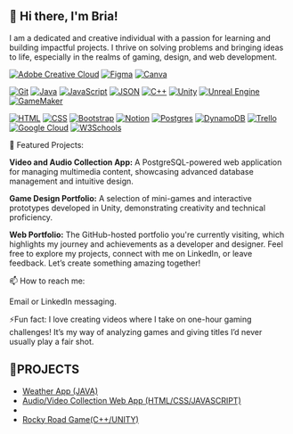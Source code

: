 ## 👋 Hi there, I'm Bria!

I am a dedicated and creative individual with a passion for learning and building impactful projects. I thrive on solving problems and bringing ideas to life, especially in the realms of gaming, design, and web development.

[![Adobe Creative Cloud](https://img.shields.io/badge/Adobe%20Creative%20Cloud-DA1F26?logo=Adobe%20Creative%20Cloud&logoColor=white&style=plastic)](#)
[![Figma](https://img.shields.io/badge/Figma-F24E1E?logo=figma&logoColor=white&style=plastic)](#)
[![Canva](https://img.shields.io/badge/Canva-%2300C4CC.svg?&logo=Canva&logoColor=whites&style=plastic)](#)

[![Git](https://img.shields.io/badge/Git-F05032?logo=git&logoColor=fff&style=plastic)](#)
[![Java](https://img.shields.io/badge/Java-%23ED8B00.svg?logo=openjdk&logoColor=white&style=plastic)](#)
[![JavaScript](https://img.shields.io/badge/JavaScript-F7DF1E?logo=javascript&logoColor=000&style=plastic)](#)
[![JSON](https://img.shields.io/badge/JSON-000?logo=json&logoColor=fff&style=plastic)](#)
[![C++](https://img.shields.io/badge/C++-%2300599C.svg?logo=c%2B%2B&logoColor=white&style=plastic)](#)
[![Unity](https://img.shields.io/badge/Unity-%23000000.svg?logo=unity&logoColor=white&style=plastic)](#)
[![Unreal Engine](https://img.shields.io/badge/Unreal%20Engine-%23313131.svg?logo=unrealengine&logoColor=white&style=plastic)](#)
[![GameMaker](https://img.shields.io/badge/GameMaker-000?logo=gamemaker&logoColor=fff)](#)

[![HTML](https://img.shields.io/badge/HTML-%23E34F26.svg?logo=html5&logoColor=white&style=plastic)](#)
[![CSS](https://img.shields.io/badge/CSS-1572B6?logo=css3&logoColor=fff&style=plastic)](#)
[![Bootstrap](https://img.shields.io/badge/Bootstrap-7952B3?logo=bootstrap&logoColor=fff&style=plastic)](#)
[![Notion](https://img.shields.io/badge/Notion-000?logo=notion&logoColor=fff&style=plastic)](#)
[![Postgres](https://img.shields.io/badge/Postgres-%23316192.svg?logo=postgresql&logoColor=white&style=plastic)](#)
[![DynamoDB](https://img.shields.io/badge/DynamoDB-4053D6?logo=amazondynamodb&logoColor=fff&style=plastic)](#)
[![Trello](https://img.shields.io/badge/Trello-0052CC?logo=trello&logoColor=fff&style=plastic)](#)
[![Google Cloud](https://img.shields.io/badge/Google%20Cloud-%234285F4.svg?logo=google-cloud&logoColor=white&style=plastic)](#)
[![W3Schools](https://img.shields.io/badge/W3Schools-04AA6D?logo=w3schools&logoColor=fff&style=plastic)](#)

🚀 Featured Projects:

**Video and Audio Collection App:** A PostgreSQL-powered web application for managing multimedia content, showcasing advanced database management and intuitive design.

**Game Design Portfolio:** A selection of mini-games and interactive prototypes developed in Unity, demonstrating creativity and technical proficiency.

**Web Portfolio:** The GitHub-hosted portfolio you're currently visiting, which highlights my journey and achievements as a developer and designer.
Feel free to explore my projects, connect with me on LinkedIn, or leave feedback. Let’s create something amazing together!

📫 How to reach me:

Email or LinkedIn messaging.

⚡Fun fact:
I love creating videos where I take on one-hour gaming challenges! It’s my way of analyzing games and giving titles I’d never usually play a fair shot.


## 🧩PROJECTS
- [Weather App (JAVA)](https://github.com/yungbreezei/yungbreezei/blob/9d0f57c2ea452e20c6edeacd684c8b2cf3f76586/Java%20Projects/Weather%20Data%20App/documentation.md)
- [Audio/Video Collection Web App (HTML/CSS/JAVASCRIPT)](https://github.com/yungbreezei/yungbreezei/blob/9d0f57c2ea452e20c6edeacd684c8b2cf3f76586/Web%20Development/Audio%20%26%20Video%20Collection%20App.md)
- 
- [Rocky Road Game(C++/UNITY)](https://github.com/yungbreezei/RockyRoadGame/blob/c6fd0975702ad40bb585bac86e07825f3fd86ca0/Group3_FinalBuild.exe)
<!--
**yungbreezei/yungbreezei** is a ✨ _special_ ✨ repository because its `README.md` (this file) appears on your GitHub profile.

Here are some ideas to get you started:

- 🔭 I’m currently working on ...
- 🌱 I’m currently learning ...
- 👯 I’m looking to collaborate on ...
- 🤔 I’m looking for help with ...
- 💬 Ask me about ...
- 📫 How to reach me: ...
- 😄 Pronouns: ...
- ⚡ Fun fact: ...
-->
